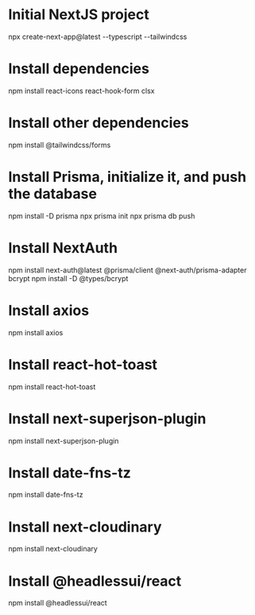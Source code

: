 # Initial NextJS project

npx create-next-app@latest --typescript --tailwindcss

# Install dependencies

npm install react-icons react-hook-form clsx

# Install other dependencies

npm install @tailwindcss/forms

# Install Prisma, initialize it, and push the database

npm install -D prisma
npx prisma init
npx prisma db push

# Install NextAuth

npm install next-auth@latest @prisma/client @next-auth/prisma-adapter bcrypt
npm install -D @types/bcrypt

# Install axios

npm install axios

# Install react-hot-toast

npm install react-hot-toast

# Install next-superjson-plugin

npm install next-superjson-plugin

# Install date-fns-tz

npm install date-fns-tz

# Install next-cloudinary

npm install next-cloudinary

# Install @headlessui/react

npm install @headlessui/react

